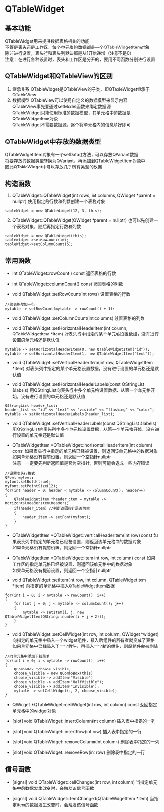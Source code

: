 # QTableWidget

## 基本功能
QTableWidget用来提供数据表格相关的功能  
不管是表头还是工作区，每个单元格的数据都是一个QTableWidgetItem对象  
除非进行设置，表头行和表头列默认都是从1开始递增（注意不是0）  
注意：在进行各种设置时，表头和工作区是分开的，要用不同函数分别进行设置  


## QTableWidget和QTableView的区别
1. 继承关系
QTableWidget是QTableView的子类，即QTableWidget继承于QTableView  
2. 数据模型
QTableView可以使用自定义的数据模型来显示内容  
QTableView事先要通过setModel函数来绑定数据源  
QTableWidget只能使用标准的数据模型，其单元格中的数据是QTableWidgetItem对象  
QTableWidget不需要数据源，逐个将单元格内的信息填好即可  


## QTableWidget中存放的数据类型
QTableWidgetItem对象有一个setData()方法，可以存放QVariant数据  
将要存放的数据类型转换为QVariant，再添加到QTableWidgetItem对象中  
因此QTableWidget中可以存放几乎所有类型的数据  


## 构造函数
1. QTableWidget::QTableWidget(int rows, int columns, QWidget \*parent = nullptr)
使用指定的行数和列数创建一个表格对象  
```
tableWidget = new QTableWidget(12, 3, this);
```
2. QTableWidget::QTableWidget(QWidget \*parent = nullptr)
也可以先创建一个表格对象，随后再指定行数和列数  
```
tableWidget = new QTableWidget(this);
tableWidget->setRowCount(10);
tableWidget->setColumnCount(5);
```


## 常用函数
* int QTableWidget::rowCount() const
返回表格的行数  

* int QTableWidget::columnCount() const
返回表格的列数  

* void QTableWidget::setRowCount(int rows)
设置表格的行数  
```
//给表格增加一行
mytable -> setRowCount(mytable -> rowCount() + 1);
```

* void QTableWidget::setColumnCount(int columns)
设置表格的列数  

* void QTableWidget::setHorizontalHeaderItem(int column, QTableWidgetItem \*item)
对表头行中指定的某个单元格设置数据，没有进行设置的单元格还是默认值  
```
mytable -> setHorizontalHeaderItem(0, new QTableWidgetItem("id"));
mytable -> setHorizontalHeaderItem(1, new QTableWidgetItem("text"));
```

* void QTableWidget::setVerticalHeaderItem(int row, QTableWidgetItem \*item)
对表头列中指定的某个单元格设置数据，没有进行设置的单元格还是默认值  

* void QTableWidget::setHorizontalHeaderLabels(const QStringList &labels)
用QStringList向表头行中多个单元格设置数据，从第一个单元格开始，没有进行设置的单元格还是默认值  
```
QStringList header_list;
header_list << "id" << "text" << "visible" << "flashing" << "color";
mytable -> setHorizontalHeaderLabels(header_list);
```

* void QTableWidget::setVerticalHeaderLabels(const QStringList &labels)
用QStringList向表头列中多个单元格设置数据，从第一个单元格开始，没有进行设置的单元格还是默认值  

* QTableWidgetItem \*QTableWidget::horizontalHeaderItem(int column) const
如果表头行中指定的单元格已经被设置，则返回该单元格中的数据对象  
如果单元格没有提前设置，则返回一个空指针nullptr  
注意：一定要先判断返回值是否为空指针，否则可能会造成一些内存错误  
```
//设置表头行格式
QFont myfont;
myfont.setBold(true);
myfont.setPointSize(12);
for(int header = 0; header < mytable -> columnCount(); header++)
{
    QTableWidgetItem *header_item = mytable -> horizontalHeaderItem(header);
    if(header_item) //判断返回指针是否为空
    {
        header_item -> setFont(myfont);
    }
}
```

* QTableWidgetItem \*QTableWidget::verticalHeaderItem(int row) const
如果表头列中指定的单元格已经被设置，则返回该单元格中的数据对象  
如果单元格没有提前设置，则返回一个空指针nullptr  

* QTableWidgetItem \*QTableWidget::item(int row, int column) const
如果工作区的指定单元格已经被设置，则返回该单元格中的数据对象  
如果单元格没有提前设置，则返回一个空指针nullptr  

* void QTableWidget::setItem(int row, int column, QTableWidgetItem \*item)
向指定的单元格中插入QTableWidgetItem数据  
```
for(int i = 0; i < mytable -> rowCount(); i++)
{
    for (int j = 0; j < mytable -> columnCount(); j++)
    {
        mytable -> setItem(i, j, new QTableWidgetItem(QString::number(i + j + 2)));
    }
}
```

* void QTableWidget::setCellWidget(int row, int column, QWidget \*widget)
向指定的单元格中插入一个widget组件，插入后组件的所有者就变成了表格  
如果单元格中已经插入了一个组件，再插入一个新的组件，则原组件会被删除  
```
//向单元格中添加下拉菜单
for(int i = 0; i < mytable -> rowCount(); i++)
{
    QComboBox *choose_visible;
    choose_visible = new QComboBox(this);
    choose_visible -> addItem("Visible");
    choose_visible -> addItem("HalfVisible");
    choose_visible -> addItem("Invisible");
    mytable -> setCellWidget(i, 2, choose_visible);
}
```

* QWidget \*QTableWidget::cellWidget(int row, int column) const
返回指定单元格中的widget对象  

* [slot] void QTableWidget::insertColumn(int column)
插入表中指定的一列  

* [slot] void QTableWidget::insertRow(int row)
插入表中指定的一行  

* [slot] void QTableWidget::removeColumn(int column)
删除表中指定的一列  

* [slot] void QTableWidget::removeRow(int row)
删除表中指定的一行  


## 信号函数
* [signal] void QTableWidget::cellChanged(int row, int column)
当指定单元格中的数据发生改变时，会触发该信号函数  

* [signal] void QTableWidget::itemChanged(QTableWidgetItem \*item)
当指定item的数据发生改变时，会触发该信号函数  